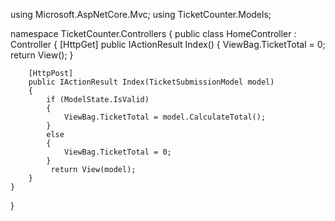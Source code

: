 using Microsoft.AspNetCore.Mvc;
using TicketCounter.Models;

namespace TicketCounter.Controllers
{
    public class HomeController : Controller
    {
        [HttpGet]
        public IActionResult Index()
        {
            ViewBag.TicketTotal = 0;
            return View();
        }

        [HttpPost]
        public IActionResult Index(TicketSubmissionModel model)
        {
            if (ModelState.IsValid)
            {
                ViewBag.TicketTotal = model.CalculateTotal();
            }
            else
            {
                ViewBag.TicketTotal = 0;
            }
             return View(model);
        }
    }
}
